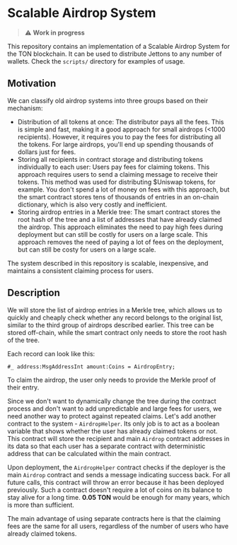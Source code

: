 # Scalable Airdrop System

> :warning: **Work in progress**

This repository contains an implementation of a Scalable Airdrop System for the TON blockchain. It can be used to distribute Jettons to any number of wallets. Check the `scripts/` directory for examples of usage.

## Motivation

We can classify old airdrop systems into three groups based on their mechanism:

-   Distribution of all tokens at once: The distributor pays all the fees. This is simple and fast, making it a good approach for small airdrops (<1000 recipients). However, it requires you to pay the fees for distributing all the tokens. For large airdrops, you'll end up spending thousands of dollars just for fees.
-   Storing all recipients in contract storage and distributing tokens individually to each user: Users pay fees for claiming tokens. This approach requires users to send a claiming message to receive their tokens. This method was used for distributing $Uniswap tokens, for example. You don't spend a lot of money on fees with this approach, but the smart contract stores tens of thousands of entries in an on-chain dictionary, which is also very costly and inefficient.
-   Storing airdrop entries in a Merkle tree: The smart contract stores the root hash of the tree and a list of addresses that have already claimed the airdrop. This approach eliminates the need to pay high fees during deployment but can still be costly for users on a large scale.
    This approach removes the need of paying a lot of fees on the deployment, but can still be costy for users on a large scale.

The system described in this repository is scalable, inexpensive, and maintains a consistent claiming process for users.

## Description

We will store the list of airdrop entries in a Merkle tree, which allows us to quickly and cheaply check whether any record belongs to the original list, similar to the third group of airdrops described earlier. This tree can be stored off-chain, while the smart contract only needs to store the root hash of the tree.

Each record can look like this:

```
#_ address:MsgAddressInt amount:Coins = AirdropEntry;
```

To claim the airdrop, the user only needs to provide the Merkle proof of their entry.

Since we don't want to dynamically change the tree during the contract process and don't want to add unpredictable and large fees for users, we need another way to protect against repeated claims. Let's add another contract to the system - `AirdropHelper`. Its only job is to act as a boolean variable that shows whether the user has already claimed tokens or not. This contract will store the recipient and main `Airdrop` contract addresses in its data so that each user has a separate contract with deterministic address that can be calculated within the main contract.

Upon deployment, the `AirdropHelper` contract checks if the deployer is the main `Airdrop` contract and sends a message indicating success back. For all future calls, this contract will throw an error because it has been deployed previously. Such a contract doesn't require a lot of coins on its balance to stay alive for a long time. **0.05 TON** would be enough for many years, which is more than sufficient.

The main advantage of using separate contracts here is that the claiming fees are the same for all users, regardless of the number of users who have already claimed tokens.
